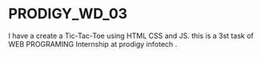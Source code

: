 # PRODIGY_WD_03
I have a create a Tic-Tac-Toe using HTML CSS and JS. this is a 3st task of WEB PROGRAMING  Internship at prodigy infotech .
